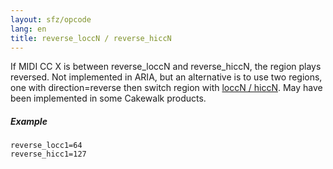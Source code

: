 ```yaml
---
layout: sfz/opcode
lang: en
title: reverse_loccN / reverse_hiccN
---
```

If MIDI CC X is between reverse_loccN and reverse_hiccN, the region plays reversed.
Not implemented in ARIA, but an alternative is to use two regions, one with
direction=reverse then switch region with [loccN / hiccN](loccN).
May have been implemented in some Cakewalk products.

##### Example

```
reverse_locc1=64
reverse_hicc1=127
```
